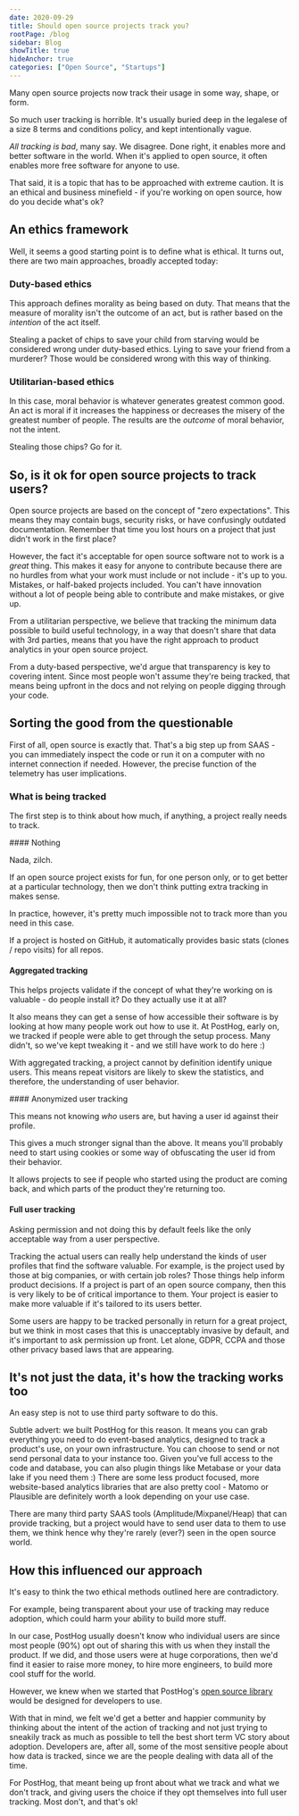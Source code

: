 ```yaml
---
date: 2020-09-29
title: Should open source projects track you?
rootPage: /blog
sidebar: Blog
showTitle: true
hideAnchor: true
categories: ["Open Source", "Startups"]
---
```


Many open source projects now track their usage in some way, shape, or form.

So much user tracking is horrible. It's usually buried deep in the legalese of a size 8 terms and conditions policy, and kept intentionally vague.

*All tracking is bad*, many say. We disagree. Done right, it enables more and better software in the world. When it's applied to open source, it often enables more free software for anyone to use.

That said, it is a topic that has to be approached with extreme caution. It is an ethical and business minefield - if you're working on open source, how do you decide what's ok?

## An ethics framework

Well, it seems a good starting point is to define what is ethical. It turns out, there are two main approaches, broadly accepted today:

### Duty-based ethics

This approach defines morality as being based on duty. That means that the measure of morality isn't the outcome of an act, but is rather based on the *intention* of the act itself.

Stealing a packet of chips to save your child from starving would be considered wrong under duty-based ethics. Lying to save your friend from a murderer? Those would be considered wrong with this way of thinking.

### Utilitarian-based ethics

In this case, moral behavior is whatever generates greatest common good. An act is moral if it increases the happiness or decreases the misery of the greatest number of people. The results are the *outcome* of moral behavior, not the intent.

Stealing those chips? Go for it.

## So, is it ok for open source projects to track users?

Open source projects are based on the concept of "zero expectations". This means they may contain bugs, security risks, or have confusingly outdated documentation. Remember that time you lost hours on a project that just didn't work in the first place?

However, the fact it's acceptable for open source software not to work is a _great_ thing. This makes it easy for anyone to contribute because there are no hurdles from what your work must include or not include - it's up to you. Mistakes, or half-baked projects included. You can't have innovation without a lot of people being able to contribute and make mistakes, or give up.

From a utilitarian perspective, we believe that tracking the minimum data possible to build useful technology, in a way that doesn't share that data with 3rd parties, means that you have the right approach to product analytics in your open source project.

From a duty-based perspective, we'd argue that transparency is key to covering intent. Since most people won't assume they're being tracked, that means being upfront in the docs and not relying on people digging through your code.

## Sorting the good from the questionable

First of all, open source is exactly that. That's a big step up from SAAS - you can immediately inspect the code or run it on a computer with no internet connection if needed. However, the precise function of the telemetry has user implications.

### What is being tracked

The first step is to think about how much, if anything, a project really needs to track.

#### Nothing

Nada, zilch. 

If an open source project exists for fun, for one person only, or to get better at a particular technology, then we don't think putting extra tracking in makes sense.

In practice, however, it's pretty much impossible not to track more than you need in this case.

If a project is hosted on GitHub, it automatically provides basic stats (clones / repo visits) for all repos.

#### Aggregated tracking

This helps projects validate if the concept of what they're working on is valuable - do people install it? Do they actually use it at all?

It also means they can get a sense of how accessible their software is by looking at how many people work out how to use it. At PostHog, early on, we tracked if people were able to get through the setup process. Many didn't, so we've kept tweaking it - and we still have work to do here :)

With aggregated tracking, a project cannot by definition identify unique users. This means repeat visitors are likely to skew the statistics, and therefore, the understanding of user behavior.

#### Anonymized user tracking

This means not knowing *who* users are, but having a user id against their profile.

This gives a much stronger signal than the above. It means you'll probably need to start using cookies or some way of obfuscating the user id from their behavior.

It allows projects to see if people who started using the product are coming back, and which parts of the product they're returning too.

#### Full user tracking

Asking permission and not doing this by default feels like the only acceptable way from a user perspective.

Tracking the actual users can really help understand the kinds of user profiles that find the software valuable. For example, is the project used by those at big companies, or with certain job roles? Those things help inform product decisions. If a project is part of an open source company, then this is very likely to be of critical importance to them. Your project is easier to make more valuable if it's tailored to its users better.

Some users are happy to be tracked personally in return for a great project, but we think in most cases that this is unacceptably invasive by default, and it's important to ask permission up front. Let alone, GDPR, CCPA and those other privacy based laws that are appearing.

## It's not just the data, it's how the tracking works too

An easy step is not to use third party software to do this.

Subtle advert: we built PostHog for this reason. It means you can grab everything you need to do event-based analytics, designed to track a product's use, on your own infrastructure. You can choose to send or not send personal data to your instance too. Given you've full access to the code and database, you can also plugin things like Metabase or your data lake if you need them :) There are some less product focused, more website-based analytics libraries that are also pretty cool - Matomo or Plausible are definitely worth a look depending on your use case.

There are many third party SAAS tools (Amplitude/Mixpanel/Heap) that can provide tracking, but a project would have to send user data to them to use them, we think hence why they're rarely (ever?) seen in the open source world.

## How this influenced our approach

It's easy to think the two ethical methods outlined here are contradictory.

For example, being transparent about your use of tracking may reduce adoption, which could harm your ability to build more stuff.

In our case, PostHog usually doesn't know who individual users are since most people (90%) opt out of sharing this with us when they install the product. If we did, and those users were at huge corporations, then we'd find it easier to raise more money, to hire more engineers, to build more cool stuff for the world. 

However, we knew when we started that PostHog's [open source library](https://github.com/posthog/posthog) would be designed for developers to use.

With that in mind, we felt we'd get a better and happier community by thinking about the intent of the action of tracking and not just trying to sneakily track as much as possible to tell the best short term VC story about adoption. Developers are, after all, some of the most sensitive people about how data is tracked, since we are the people dealing with data all of the time.

For PostHog, that meant being up front about what we track and what we don't track, and giving users the choice if they opt themselves into full user tracking. Most don't, and that's ok!